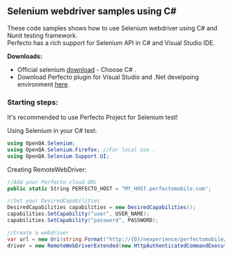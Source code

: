 ## Selenium webdriver samples using C# 

These code samples shows how to use Selenium webdriver using C# and Nunit testing framework.<br/>
Perfecto has a rich support for Selenium API in C# and Visual Studio IDE. 

**Downloads:**
- Official selenium [download](http://www.seleniumhq.org/download/) - Choose C# . 
- Download Perfecto plugin for Visual Studio and .Net develpoing environment [here](https://www.perfectomobile.com/download-integrations). 

### Starting steps:
It's recommended to use Perfecto Project for Selenium test! 

Using Selenium in your C# test: 
```C#
using OpenQA.Selenium;
using OpenQA.Selenium.Firefox; //For local use .
using OpenQA.Selenium.Support.UI;
```

Creating RemoteWebDriver: 
```C#
//Add your Perfecto cloud URL
public static String PERFECTO_HOST = "MY_HOST.perfectomobile.com";

//Set your DesiredCapabilities
DesiredCapabilities capabilities = new DesiredCapabilities();
capabilities.SetCapability("user", USER_NAME);
capabilities.SetCapability("password", PASSWORD);

//Create a webdriver
var url = new Uri(string.Format("http://{0}/nexperience/perfectomobile/wd/hub", PERFECTO_HOST));
driver = new RemoteWebDriverExtended(new HttpAuthenticatedCommandExecutor(url), capabilities);
```
